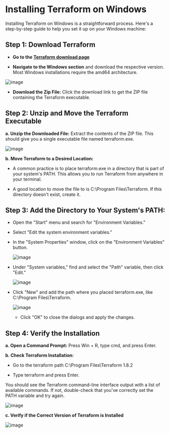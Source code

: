 # Installing Terraform on Windows

Installing Terraform on Windows is a straightforward process. Here's a step-by-step guide to help you set it up on your Windows machine:

## Step 1: Download Terraform

* **Go to the [Terraform download page](https://developer.hashicorp.com/terraform/install)**
  
* **Navigate to the Windows section** and download the respective version. Most Windows installations require the amd64 architecture.

![image](https://github.com/aniwardhan/Getting-Started-with-Terraform/assets/80623694/75dff303-7114-40a1-868d-0902f0ed3a82)

* **Download the Zip File:** Click the download link to get the ZIP file containing the Terraform executable.

## Step 2: Unzip and Move the Terraform Executable

**a. Unzip the Downloaded File:** Extract the contents of the ZIP file. This should give you a single executable file named terraform.exe.

![image](https://github.com/aniwardhan/Getting-Started-with-Terraform/assets/80623694/14ea7bc4-89bb-4569-b3bf-305ac0f65862)
   
**b. Move Terraform to a Desired Location:**

   * A common practice is to place terraform.exe in a directory that is part of your system's PATH. This allows you to run Terraform from anywhere in your terminal.
     
   * A good location to move the file to is C:\Program Files\Terraform. If this directory doesn't exist, create it.

## Step 3: Add the Directory to Your System's PATH:

* Open the "Start" menu and search for "Environment Variables."

* Select "Edit the system environment variables."

* In the "System Properties" window, click on the "Environment Variables" button.

  ![image](https://github.com/aniwardhan/Getting-Started-with-Terraform/assets/80623694/938398a0-6af4-4208-8cd4-e24d1f9ae52a)

   
* Under "System variables," find and select the "Path" variable, then click "Edit."

  ![image](https://github.com/aniwardhan/Getting-Started-with-Terraform/assets/80623694/97425ef9-52d8-476c-9166-de5360e8b91c)

  
* Click "New" and add the path where you placed terraform.exe, like C:\Program Files\Terraform.

  ![image](https://github.com/aniwardhan/Getting-Started-with-Terraform/assets/80623694/15373b15-b016-454f-b8da-737f6fc9b33b)

  * Click "OK" to close the dialogs and apply the changes.

## Step 4: Verify the Installation

**a. Open a Command Prompt:** Press Win + R, type cmd, and press Enter.

**b. Check Terraform Installation:** 

  - Go to the terraform path C:\Program Files\Terraform 1.8.2
    
  - Type terraform and press Enter.

You should see the Terraform command-line interface output with a list of available commands. If not, double-check that you've correctly set the PATH variable and try again.

![image](https://github.com/aniwardhan/Getting-Started-with-Terraform/assets/80623694/730640d6-6919-48aa-afe8-6a6ccee5e84c)


**c. Verify if the Correct Version of Terraform is Installed**

![image](https://github.com/aniwardhan/Getting-Started-with-Terraform/assets/80623694/811e99f7-e8a6-41f3-9d07-0cccc649e89c)





